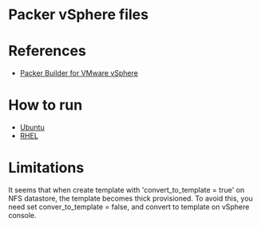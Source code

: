 # Packer vSphere files

# References

- [Packer Builder for VMware vSphere](https://developer.hashicorp.com/packer/plugins/builders/vsphere/vsphere-iso)

# How to run

* [Ubuntu](./ubuntu/README.md)
* [RHEL](./rhel/README.md)

# Limitations

It seems that when create template with 'convert_to_template = true' on NFS datastore,
the template becomes thick provisioned.
To avoid this, you need set conver_to_template = false, and convert to template
on vSphere console.
